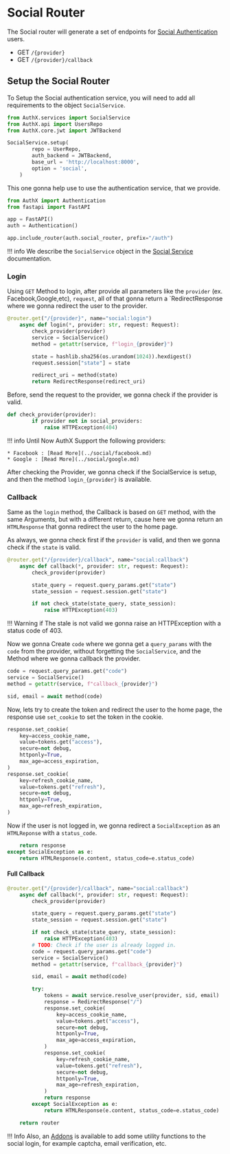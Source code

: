 # Social Router

The Social router will generate a set of endpoints for [Social Authentication](../social/index.md) users.

* GET `/{provider}`
* GET `/{provider}/callback`

## Setup the Social Router

To Setup the Social authentication service, you will need to add all requirements to the object `SocialService`.

```py
from AuthX.services import SocialService
from AuthX.api import UsersRepo
from AuthX.core.jwt import JWTBackend

SocialService.setup(
        repo = UserRepo,
        auth_backend = JWTBackend,
        base_url = 'http://localhost:8000',
        option = 'social',
    )
```

This one gonna help use to use the authentication service, that we provide.

```py
from AuthX import Authentication
from fastapi import FastAPI

app = FastAPI()
auth = Authentication()

app.include_router(auth.social_router, prefix="/auth")
```

!!! info
    We describe the `SocialService` object in the [Social Service](../social/index.md) documentation.

### Login

Using `GET` Method to login, after provide all parameters like the `provider` (ex. Facebook,Google,etc), `request`, all of that gonna return a `RedirectResponse where we gonna redirect the user to the provider.

```py
@router.get("/{provider}", name="social:login")
    async def login(*, provider: str, request: Request):
        check_provider(provider)
        service = SocialService()
        method = getattr(service, f"login_{provider}")

        state = hashlib.sha256(os.urandom(1024)).hexdigest()
        request.session["state"] = state

        redirect_uri = method(state)
        return RedirectResponse(redirect_uri)
```

Before, send the request to the provider, we gonna check if the provider is valid.

```py
def check_provider(provider):
        if provider not in social_providers:
            raise HTTPException(404)
```

!!! info
    Until Now AuthX Support the following providers:

    * Facebook : [Read More](../social/facebook.md)
    * Google : [Read More](../social/google.md)

After checking the Provider, we gonna check if the SocialService is setup, and then the method `login_{provider}` is available.

### Callback

Same as the `login` method, the Callback is based on `GET` method, with the same Arguments, but with a different return, cause here we gonna return an `HTMLResponse` that gonna redirect the user to the home page.

As always, we gonna check first if the `provider` is valid, and then we gonna check if the `state` is valid.

```py
@router.get("/{provider}/callback", name="social:callback")
    async def callback(*, provider: str, request: Request):
        check_provider(provider)

        state_query = request.query_params.get("state")
        state_session = request.session.get("state")

        if not check_state(state_query, state_session):
            raise HTTPException(403)
```

!!! Warning
    if The stale is not valid we gonna raise an HTTPException with a status code of 403.

Now we gonna Create `code` where we gonna get a `query_params` with the `code` from the provider, without forgetting the `SocialService`, and the Method where we gonna callback the provider.

```py
code = request.query_params.get("code")
service = SocialService()
method = getattr(service, f"callback_{provider}")

sid, email = await method(code)
```

Now, lets try to create the token and redirect the user to the home page, the response use `set_cookie` to set the token in the cookie.

```py
response.set_cookie(
    key=access_cookie_name,
    value=tokens.get("access"),
    secure=not debug,
    httponly=True,
    max_age=access_expiration,
)
response.set_cookie(
    key=refresh_cookie_name,
    value=tokens.get("refresh"),
    secure=not debug,
    httponly=True,
    max_age=refresh_expiration,
)
```

Now if the user is not logged in, we gonna redirect a `SocialException` as an `HTMLReponse` with a `status_code`.

```py
    return response
except SocialException as e:
    return HTMLResponse(e.content, status_code=e.status_code)
```

#### Full Callback

```py
@router.get("/{provider}/callback", name="social:callback")
    async def callback(*, provider: str, request: Request):
        check_provider(provider)

        state_query = request.query_params.get("state")
        state_session = request.session.get("state")

        if not check_state(state_query, state_session):
            raise HTTPException(403)
        # TODO: Check if the user is already logged in.
        code = request.query_params.get("code")
        service = SocialService()
        method = getattr(service, f"callback_{provider}")

        sid, email = await method(code)

        try:
            tokens = await service.resolve_user(provider, sid, email)
            response = RedirectResponse("/")
            response.set_cookie(
                key=access_cookie_name,
                value=tokens.get("access"),
                secure=not debug,
                httponly=True,
                max_age=access_expiration,
            )
            response.set_cookie(
                key=refresh_cookie_name,
                value=tokens.get("refresh"),
                secure=not debug,
                httponly=True,
                max_age=refresh_expiration,
            )
            return response
        except SocialException as e:
            return HTMLResponse(e.content, status_code=e.status_code)

    return router
```

!!! Info
    Also, an [Addons](addons.md) is available to add some utility functions to the social login, for example captcha, email verification, etc.
